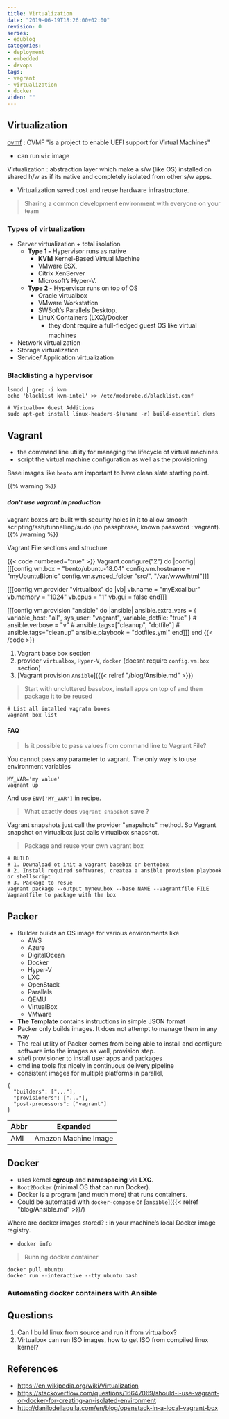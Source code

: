 ```yaml
---
title: Virtualization
date: "2019-06-19T18:26:00+02:00"
revision: 0
series:
- edublog
categories:
- deployment
- embedded
- devops
tags:
- vagrant
- virtualization
- docker
video: ""
---
```


## Virtualization

[ovmf](https://www.linux-kvm.org/page/OVMF)
: OVMF "is a project to enable UEFI support for Virtual Machines"
* can run `wic` image

Virtualization
: abstraction layer which make a s/w (like OS) installed on shared h/w
as if its native and completely isolated from other s/w apps.
* Virtualization saved cost and reuse hardware infrastructure.

> Sharing a common development environment with everyone on your team

### Types of virtualization

* Server virtualization + total isolation
    * **Type 1 -** Hypervisor runs as native
      * **KVM** Kernel-Based Virtual Machine
      * VMware ESX,
      * Citrix XenServer
      * Microsoft’s Hyper-V.
    * **Type 2 -** Hypervisor runs on top of OS
      * Oracle virtualbox
      * VMware Workstation
      * SWSoft’s Parallels Desktop.
      * LinuX Containers (LXC)/Docker
        * they dont require a full-fledged guest OS like virtual machines
* Network virtualization
* Storage virtualization
* Service/ Application virtualization

### Blacklisting a hypervisor

```
lsmod | grep -i kvm
echo 'blacklist kvm-intel' >> /etc/modprobe.d/blacklist.conf

# Virtualbox Guest Additions
sudo apt-get install linux-headers-$(uname -r) build-essential dkms
```

## Vagrant

- the command line utility for managing the lifecycle of virtual machines.
- script the virtual machine configuration as well as the provisioning

Base images like `bento` are important to have clean slate starting point.

{{% warning %}}
<h5>don't use vagrant in production</h5>
vagrant boxes are built with security holes in it to allow smooth scripting/ssh/tunnelling/sudo (no passphrase, known password : vagrant).
{{% /warning %}}

Vagrant File sections and structure

{{< code numbered="true" >}}
Vagrant.configure("2") do |config|
  [[[config.vm.box = "bento/ubuntu-18.04"
  config.vm.hostname = "myUbuntuBionic"
  config.vm.synced_folder "src/", "/var/www/html"]]]

  [[[config.vm.provider "virtualbox" do |vb|
    vb.name = "myExcalibur"
    vb.memory = "1024"
    vb.cpus = "1"
    vb.gui = false
  end]]]

  [[[config.vm.provision "ansible" do |ansible|
    ansible.extra_vars = {
      variable_host: "all",
      sys_user: "vagrant",
      variable_dotfile: "true"
    }
    # ansible.verbose = "v"
    # ansible.tags=["cleanup", "dotfile"]
    # ansible.tags="cleanup"
    ansible.playbook = "dotfiles.yml"
  end]]]
end
{{< /code >}}

1. Vagrant base box section
2. provider `virtualbox`, `Hyper-V`, `docker` (doesnt require `config.vm.box` section)
3. [Vagrant provision `Ansible`]({{< relref "/blog/Ansible.md" >}})

> Start with uncluttered basebox, install apps on top of and then package it to be reused

```
# List all intalled vagratn boxes
vagrant box list
```

#### FAQ

> Is it possible to pass values from command line to Vagrant File?

You cannot pass any parameter to vagrant. The only way is to use environment variables
```
MY_VAR='my value'
vagrant up
```

And use `ENV['MY_VAR']` in recipe.

> What exactly does `vagrant snapshot` save ?

Vagrant snapshots just call the provider "snapshots" method. So Vagrant snapshot on virtualbox just calls virtualbox snapshot.

> Package and reuse your own vagrant box

```
# BUILD
# 1. Downaload ot init a vagrant basebox or bentobox
# 2. Install required softwares, createa a ansible provision playbook or shellscript
# 3. Package to resue
vagrant package --output mynew.box --base NAME --vagrantfile FILE Vagrantfile to package with the box
```

## Packer

- Builder builds an OS image for various environments like
  - AWS
  - Azure
  - DigitalOcean
  - Docker
  - Hyper-V
  - LXC
  - OpenStack
  - Parallels
  - QEMU
  - VirtualBox
  - VMware
- **The Template** contains instructions in simple JSON format
- Packer only builds images. It does not attempt to manage them in any way
- The real utility of Packer comes from being able to install and configure software into the images as well, provision step.
- *shell* provisioner to install user apps and packages
- cmdline tools fits nicely in continuous delivery pipeline
- consistent images for multiple platforms in parallel,

```
{
  "builders": ["..."],
  "provisioners": ["..."],
  "post-processors": ["vagrant"]
}
```

Abbr | Expanded
-----|--------
AMI | Amazon Machine Image

## Docker

- uses kernel **cgroup** and **namespacing** via **LXC**.
- `Boot2Docker` (minimal OS that can run Docker).
- Docker is a program (and much more) that runs containers.
- Could be automated with `docker-compose` or [`ansible`]({{< relref "blog/Ansible.md" >}}/)

Where are docker images stored?
: in your machine’s local Docker image registry.
* `docker info`

> Running docker container

```
docker pull ubuntu
docker run --interactive --tty ubuntu bash
```

### Automating docker containers with Ansible



## Questions

1. Can I build linux from source and run it from virtualbox?
2. Virtualbox can run ISO images, how to get ISO from compiled linux kernel?


##  References

- https://en.wikipedia.org/wiki/Virtualization
- https://stackoverflow.com/questions/16647069/should-i-use-vagrant-or-docker-for-creating-an-isolated-environment
- http://danilodellaquila.com/en/blog/openstack-in-a-local-vagrant-box